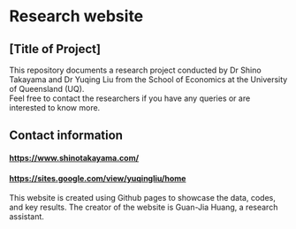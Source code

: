 # Research website

## [Title of Project]
This repository documents a research project conducted by Dr Shino Takayama and Dr Yuqing Liu from the School of Economics at the University of Queensland (UQ).  
Feel free to contact the researchers if you have any queries or are interested to know more. 
## Contact information
#### https://www.shinotakayama.com/
#### https://sites.google.com/view/yuqingliu/home

This website is created using Github pages to showcase the data, codes, and key results.
The creator of the website is Guan-Jia Huang, a research assistant. 


<!-- Remember, when you are creating a digital content,
it's better to use a plaintext file. Markdown is the
best format, as it can simply be turned into
HTML. And as we know, when it's HTML format, that's
the very consumption of web browsers, isn't it?

This also reinforces the writers to use GitHub
as their development site because it is more
efficient as it uses `git` to record the 
file's history. Even if Google Docs has a
similar version tracking, still `git`
cannot be replaced.

Now, here is the catch: when you want to distribute
your content as hard copy,
in Google Chrome, you can simply
right click the page and click `Print` 
you now have the PDF version of your content.
Also, say, you are creating content for another
website, you can simply embed the page and
your job is done. You have the repo as the 
active site for its development, maybe, others
will collaborate too, and then the GitHub Pages
generated page as the output. 
If ever you need a Google Docs
or Microsoft Word
version of this, simply copy the rendered
Markdown file of GitHub and paste it
on Google Docs or Microsoft Word, the format
will still be correct.

As you can see, it's very practical.

## How To
In the same way you keep your pages and assets in one
directory and subdirectories on the server, it is 
the same thing on GitHub Pages through a GitHub repository.

For a user, `<username>.github.io` is the pattern by default
so that GitHub Pages can build the site. Meaning, you should 
create a repository named after this pattern, 
so mine is `xdvrx1.github.io`. 
My site will be automatically created. 
However, you may skip initializing your root directory.

A default document will be displayed when a visitor requests
the site's URL. This is the `index.htm` file (or `index.html`
to make sure other platforms will read it correctly)
unless you change this manually for the server to give
a different default document.
It is the same in GitHub Pages plus the `README.md`
or `index.md`.
So, when you create a repo for GitHub Pages,
you may have one default document from the three options:

- `index.htm` or `index.html`
- `README.md`
- `index.md`

When you create a subdirectory,
they are still the choices for the 
default document. The big advantage of using pure HTML
is the freedom to design your page.

There are three places where GitHub Pages will be building
your site from: `main`, `gh-pages` or `/docs`. 

- Using the `main`
branch, there is no additional effort, 
just set the proper configuration in `Settings`. 

- `gh-pages` is a branch, 
to create this, go to `Branch`,
type in the box 'gh-pages'
then click the pop-up so that
it will be created.

- `/docs` is a subfolder of the main `branch`, 
just click `Create new file` then type 
'docs/index.htm' or any of the other
choices for the default document.
GitHub does not allow empty repository, 
so you must initialize it with a file.
In this example, that is `index.htm`. 

Furthermore, as I have observed when using just a regular
account and when there is no need to change the domain name,
it's just a matter of preference and technique where you
will be building your site among the three options.

But there are few considerations:
- First, the `main` branch can be the source when it's all
about building the site.

- Second, the `gh-pages` can be your choice when your `main`
branch is dedicated for your source codes. 

- Third, the `/docs` folder is a good choice when
you want to build your site from scratch where
you don't copy the contents of the `main` branch,
as in the case of `gh-pages` branch.

Changing the default address is another story, where
you really want to make sure that you 
have an existing domain. If you know how to host 
a site from your computer,
this will be very easy for you to do. So, 
if you don't know the process yet, you find time
studying how to host a website from a different source
because the idea is the same in GitHub Pages.
I provided the link at the bottom.

The themes provided by GitHub Pages can be used
for your pages. These themes will 
always work in Markdown files
but when you deal with pure HTML, make sure
that you always delete the head section and just include
the body so that the theme you selected will
be the one to take care of your page/s.

Then tell Jekyll that through

```
---
layout: default
---
```

on top of the HTML file.

***
> So, the steps are:
>
> 1. Create a GitHub account if there is none.
>
> 2. Create a repository or use an existing one.
For free accounts, GitHub does not allow you
to host from a private repo.
>
> 3. Go to `Settings` and look for GitHub Pages
at the left side, it's just `Pages`.
>
> 4. Select where GitHub Pages should build 
the pages, either from:
<kbd><img src="https://user-images.githubusercontent.com/47092464/115100185-abf2cd80-9f6d-11eb-85b4-1558a7335658.png" /></kbd>
>       - `main` (default)
>       - `gh-pages`
>       - `/docs`
>
> 5. And select a theme also if you want.
>
> 6. You visit the site provided. You now have your web page.

***

## The Trick
GitHub Pages generates a static site but 
don't you know that you can deploy games using this?
The trick is actually the code: if that is purely 
JavaScript, then it will work. To prove this, I deployed
demo games from Vanilla Web Projects using GitHub Pages:

<https://jdevstatic.github.io/hangman-game/>

<https://jdevstatic.github.io/breakout-game/>

As you can see here, because of the pure JavaScript,
it enables the site not to be static. Remember,
GitHub is referring to its being static 
for the server-side,
so you can't directly run, say, a PHP script. And
since JavaScript is browser-side scripting, it
will work as expected.


## Useful Links
For further details, pleaes visit these following sites:

<https://pages.github.com>

<https://help.github.com/en/articles/configuring-a-publishing-source-for-github-pages>

<https://help.github.com/en/articles/user-organization-and-project-pages>

And it is important to know how GitHub Pages
differs from WordPress:

<https://viktorsmari.github.io/2019/07/14/github-pages-vs-wordpress.html> 

For my very own example, this site 

<https://jdevstatic.github.io/C-Programming-Tutorial/>

was built by GitHub Pages,
Jekyll being the static site generator.
When you click `View on GitHub`, that is the repository
where all the assets and default documents reside. 
It's that simple. 

And, for those who don't know yet how to
host a site using a computer as a server,

<https://blog.mindorks.com/how-to-convert-your-laptop-desktop-into-a-server-and-host-internet-accessible-website-on-it-part-1-545940164ab9>

About custom domain in GitHub Pages:

<https://help.github.com/en/articles/using-a-custom-domain-with-github-pages>

<https://help.github.com/en/articles/custom-domain-redirects-for-github-pages-sites>


